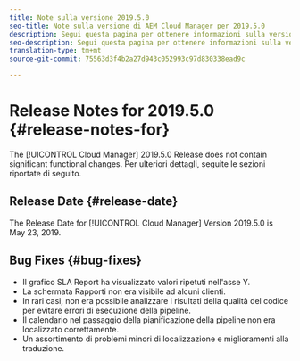 ```yaml
---
title: Note sulla versione 2019.5.0
seo-title: Note sulla versione di AEM Cloud Manager per 2019.5.0
description: Segui questa pagina per ottenere informazioni sulla versione 2019.5.0 di Cloud Manager.
seo-description: Segui questa pagina per ottenere informazioni sulla versione 2019.5.0 di AEM Cloud Manager.
translation-type: tm+mt
source-git-commit: 75563d3f4b2a27d943c052993c97d830338ead9c

---
```



# Release Notes for 2019.5.0 {#release-notes-for}

The [!UICONTROL Cloud Manager] 2019.5.0 Release does not contain significant functional changes. Per ulteriori dettagli, seguite le sezioni riportate di seguito.

## Release Date {#release-date}

The Release Date for [!UICONTROL Cloud Manager] Version 2019.5.0 is May 23, 2019.


## Bug Fixes {#bug-fixes}

* Il grafico SLA Report ha visualizzato valori ripetuti nell&#39;asse Y.
* La schermata Rapporti non era visibile ad alcuni clienti.
* In rari casi, non era possibile analizzare i risultati della qualità del codice per evitare errori di esecuzione della pipeline.
* Il calendario nel passaggio della pianificazione della pipeline non era localizzato correttamente.
* Un assortimento di problemi minori di localizzazione e miglioramenti alla traduzione.